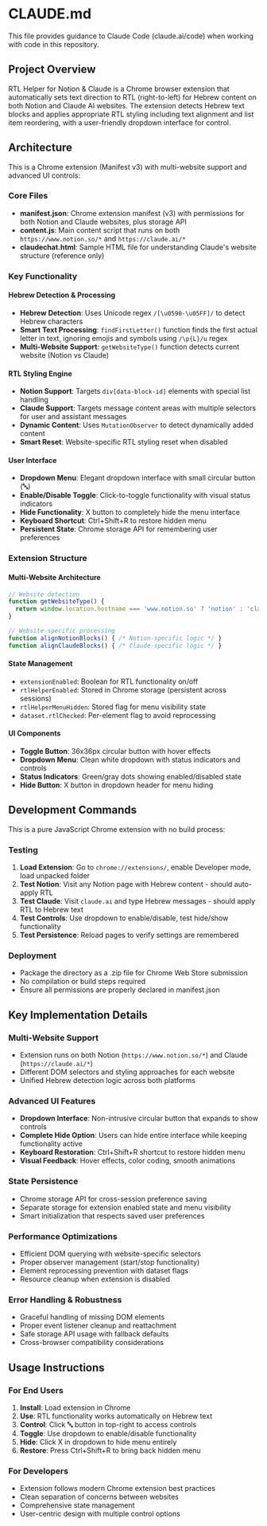 # CLAUDE.md

This file provides guidance to Claude Code (claude.ai/code) when working with code in this repository.

## Project Overview

RTL Helper for Notion & Claude is a Chrome browser extension that automatically sets text direction to RTL (right-to-left) for Hebrew content on both Notion and Claude AI websites. The extension detects Hebrew text blocks and applies appropriate RTL styling including text alignment and list item reordering, with a user-friendly dropdown interface for control.

## Architecture

This is a Chrome extension (Manifest v3) with multi-website support and advanced UI controls:

### Core Files
- **manifest.json**: Chrome extension manifest (v3) with permissions for both Notion and Claude websites, plus storage API
- **content.js**: Main content script that runs on both `https://www.notion.so/*` and `https://claude.ai/*`
- **claudechat.html**: Sample HTML file for understanding Claude's website structure (reference only)

### Key Functionality

#### Hebrew Detection & Processing
- **Hebrew Detection**: Uses Unicode regex `/[\u0590-\u05FF]/` to detect Hebrew characters
- **Smart Text Processing**: `findFirstLetter()` function finds the first actual letter in text, ignoring emojis and symbols using `/\p{L}/u` regex
- **Multi-Website Support**: `getWebsiteType()` function detects current website (Notion vs Claude)

#### RTL Styling Engine
- **Notion Support**: Targets `div[data-block-id]` elements with special list handling
- **Claude Support**: Targets message content areas with multiple selectors for user and assistant messages
- **Dynamic Content**: Uses `MutationObserver` to detect dynamically added content
- **Smart Reset**: Website-specific RTL styling reset when disabled

#### User Interface
- **Dropdown Menu**: Elegant dropdown interface with small circular button (🔤)
- **Enable/Disable Toggle**: Click-to-toggle functionality with visual status indicators
- **Hide Functionality**: X button to completely hide the menu interface
- **Keyboard Shortcut**: Ctrl+Shift+R to restore hidden menu
- **Persistent State**: Chrome storage API for remembering user preferences

### Extension Structure

#### Multi-Website Architecture
```javascript
// Website detection
function getWebsiteType() {
  return window.location.hostname === 'www.notion.so' ? 'notion' : 'claude';
}

// Website-specific processing
function alignNotionBlocks() { /* Notion-specific logic */ }
function alignClaudeBlocks() { /* Claude-specific logic */ }
```

#### State Management
- `extensionEnabled`: Boolean for RTL functionality on/off
- `rtlHelperEnabled`: Stored in Chrome storage (persistent across sessions)
- `rtlHelperMenuHidden`: Stored flag for menu visibility state
- `dataset.rtlChecked`: Per-element flag to avoid reprocessing

#### UI Components
- **Toggle Button**: 36x36px circular button with hover effects
- **Dropdown Menu**: Clean white dropdown with status indicators and controls
- **Status Indicators**: Green/gray dots showing enabled/disabled state
- **Hide Button**: X button in dropdown header for menu hiding

## Development Commands

This is a pure JavaScript Chrome extension with no build process:

### Testing
1. **Load Extension**: Go to `chrome://extensions/`, enable Developer mode, load unpacked folder
2. **Test Notion**: Visit any Notion page with Hebrew content - should auto-apply RTL
3. **Test Claude**: Visit `claude.ai` and type Hebrew messages - should apply RTL to Hebrew text
4. **Test Controls**: Use dropdown to enable/disable, test hide/show functionality
5. **Test Persistence**: Reload pages to verify settings are remembered

### Deployment
- Package the directory as a .zip file for Chrome Web Store submission
- No compilation or build steps required
- Ensure all permissions are properly declared in manifest.json

## Key Implementation Details

### Multi-Website Support
- Extension runs on both Notion (`https://www.notion.so/*`) and Claude (`https://claude.ai/*`)
- Different DOM selectors and styling approaches for each website
- Unified Hebrew detection logic across both platforms

### Advanced UI Features
- **Dropdown Interface**: Non-intrusive circular button that expands to show controls
- **Complete Hide Option**: Users can hide entire interface while keeping functionality active
- **Keyboard Restoration**: Ctrl+Shift+R shortcut to restore hidden menu
- **Visual Feedback**: Hover effects, color coding, smooth animations

### State Persistence
- Chrome storage API for cross-session preference saving
- Separate storage for extension enabled state and menu visibility
- Smart initialization that respects saved user preferences

### Performance Optimizations
- Efficient DOM querying with website-specific selectors
- Proper observer management (start/stop functionality)
- Element reprocessing prevention with dataset flags
- Resource cleanup when extension is disabled

### Error Handling & Robustness
- Graceful handling of missing DOM elements
- Proper event listener cleanup and reattachment
- Safe storage API usage with fallback defaults
- Cross-browser compatibility considerations

## Usage Instructions

### For End Users
1. **Install**: Load extension in Chrome
2. **Use**: RTL functionality works automatically on Hebrew text
3. **Control**: Click 🔤 button in top-right to access controls
4. **Toggle**: Use dropdown to enable/disable functionality
5. **Hide**: Click X in dropdown to hide menu entirely
6. **Restore**: Press Ctrl+Shift+R to bring back hidden menu

### For Developers
- Extension follows modern Chrome extension best practices
- Clean separation of concerns between websites
- Comprehensive state management
- User-centric design with multiple control options